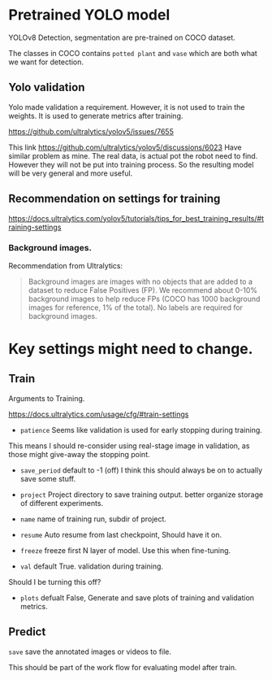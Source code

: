 
# Pretrained YOLO model

YOLOv8 Detection, segmentation are pre-trained on COCO dataset.

The classes in COCO contains `potted plant` and `vase` which are both what we want for detection.

## Yolo validation

Yolo made validation a requirement. However, it is not used to train the weights. It is used to generate metrics after training. 

https://github.com/ultralytics/yolov5/issues/7655

This link https://github.com/ultralytics/yolov5/discussions/6023 Have similar problem as mine. The real data, is actual pot the robot need to find. However they will not be put into training process. So the resulting model will be very general and more useful.



## Recommendation on settings for training 

https://docs.ultralytics.com/yolov5/tutorials/tips_for_best_training_results/#training-settings

### Background images. 

Recommendation from Ultralytics: 
> Background images are images with no objects that are added to a dataset to reduce False Positives (FP). We recommend about 0-10% background images to help reduce FPs (COCO has 1000 background images for reference, 1% of the total). No labels are required for background images.


# Key settings might need to change. 

## Train

Arguments to Training.

https://docs.ultralytics.com/usage/cfg/#train-settings

* `patience` Seems like validation is used for early stopping during training.

This means I should re-consider using real-stage image in validation, as those might give-away the stopping point.

* `save_period` default to -1 (off) I think this should always be on to actually save some stuff.

* `project` Project directory to save training output. better organize storage of different experiments.

* `name` name of training run, subdir of project.

* `resume` Auto resume from last checkpoint, Should have it on.

* `freeze` freeze first N layer of model. Use this when fine-tuning.

* `val` default True. validation during training. 

Should I be turning this off? 

* `plots` defualt False, Generate and save plots of training and validation metrics.


## Predict

`save` save the annotated images or videos to file. 

This should be part of the work flow for evaluating model after train.